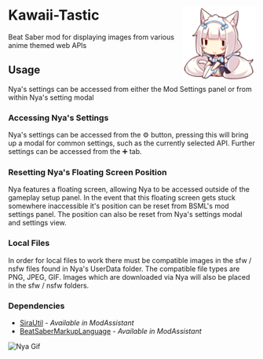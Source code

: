# Kawaii-Tastic <img src="Nya\Resources\Vanilla_Mini_Sitting.png" align="right" width="150">
Beat Saber mod for displaying images from various anime themed web APIs
## Usage
Nya's settings can be accessed from either the Mod Settings panel or from within Nya's setting modal
### Accessing Nya's Settings
Nya's settings can be accessed from the ⚙️ button, pressing this will bring up a modal for common settings, such as the currently selected API. Further settings can be accessed from the ➕ tab.
### Resetting Nya's Floating Screen Position
Nya features a floating screen, allowing Nya to be accessed outside of the gameplay setup panel. In the event that this floating screen gets stuck somewhere inaccessible it's position can be reset from BSML's mod settings panel. The position can also be reset from Nya's settings modal and settings view.
### Local Files
In order for local files to work there must be compatible images in the sfw / nsfw files found in Nya's UserData folder.
The compatible file types are PNG, JPEG, GIF.
Images which are downloaded via Nya will also be placed in the sfw / nsfw folders.
### Dependencies
* [SiraUtil](https://github.com/Auros/SiraUtil) _- Available in ModAssistant_
* [BeatSaberMarkupLanguage](https://github.com/monkeymanboy/BeatSaberMarkupLanguage) _- Available in ModAssistant_

![Nya Gif](NyaGif.gif)
